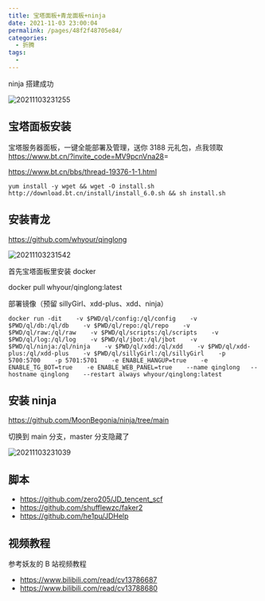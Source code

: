 ```yaml
---
title: 宝塔面板+青龙面板+ninja
date: 2021-11-03 23:00:04
permalink: /pages/48f2f48705e84/
categories:
  - 折腾
tags:
  -
---
```


ninja 搭建成功

![20211103231255](https://cdn.jsdelivr.net/gh/wu529778790/image/blog/20211103231255.png)

<!--more-->

## 宝塔面板安装

宝塔服务器面板，一键全能部署及管理，送你 3188 元礼包，点我领取<https://www.bt.cn/?invite_code=MV9pcnVna28>=

<https://www.bt.cn/bbs/thread-19376-1-1.html>

```shell
yum install -y wget && wget -O install.sh http://download.bt.cn/install/install_6.0.sh && sh install.sh
```

## 安装青龙

<https://github.com/whyour/qinglong>

![20211103231542](https://cdn.jsdelivr.net/gh/wu529778790/image/blog/20211103231542.png)

首先宝塔面板里安装 docker

docker pull whyour/qinglong:latest

部署镜像（预留 sillyGirl、xdd-plus、xdd、ninja）

```shell
docker run -dit    -v $PWD/ql/config:/ql/config    -v $PWD/ql/db:/ql/db    -v $PWD/ql/repo:/ql/repo    -v $PWD/ql/raw:/ql/raw    -v $PWD/ql/scripts:/ql/scripts    -v $PWD/ql/log:/ql/log    -v $PWD/ql/jbot:/ql/jbot    -v $PWD/ql/ninja:/ql/ninja    -v $PWD/ql/xdd:/ql/xdd    -v $PWD/ql/xdd-plus:/ql/xdd-plus    -v $PWD/ql/sillyGirl:/ql/sillyGirl    -p 5700:5700    -p 5701:5701    -e ENABLE_HANGUP=true    -e ENABLE_TG_BOT=true    -e ENABLE_WEB_PANEL=true    --name qinglong   --hostname qinglong    --restart always whyour/qinglong:latest
```

## 安装 ninja

<https://github.com/MoonBegonia/ninja/tree/main>

切换到 main 分支，master 分支隐藏了

![20211103231039](https://cdn.jsdelivr.net/gh/wu529778790/image/blog/20211103231039.png)

## 脚本

- <https://github.com/zero205/JD_tencent_scf>
- <https://github.com/shufflewzc/faker2>
- <https://github.com/he1pu/JDHelp>

## 视频教程

参考妖友的 B 站视频教程

- <https://www.bilibili.com/read/cv13786687>
- <https://www.bilibili.com/read/cv13788680>
